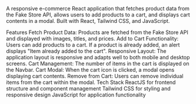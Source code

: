 A responsive e-commerce React application that fetches product data from the Fake Store API, allows users to add products to a cart, and displays cart contents in a modal. Built with React, Tailwind CSS, and JavaScript.

Features
Fetch Product Data: Products are fetched from the Fake Store API and displayed with images, titles, and prices.
Add to Cart Functionality: Users can add products to a cart. If a product is already added, an alert displays "Item already added to the cart".
Responsive Layout: The application layout is responsive and adapts well to both mobile and desktop screens.
Cart Management: The number of items in the cart is displayed on the Navbar.
Cart Modal: When the cart icon is clicked, a modal opens displaying cart contents.
Remove from Cart: Users can remove individual items from the cart within the modal.
Tech Stack
ReactJS for frontend structure and component management
Tailwind CSS for styling and responsive design
JavaScript for application functionality
